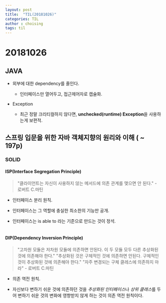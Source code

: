 ```yaml
---
layout: post
title:  "TIL(20181026)"
categories: TIL
author : choising
tags: til
---
```


# 20181026

## JAVA

- 외부에 대한 dependency를 줄인다.
    - 인터페이스만 열어두고, 접근제어자로 캡슐화.

- Exception
    - 최근 정말 크리티컬하지 않다면, **unchecked(runtime) Exception**을 사용하는게 보편적.



## 스프링 입문을 위한 자바 객체지향의 원리와 이해 ( ~ 197p)

### SOLID

#### ISP(Interface Segregation Principle)

> "클라이언트는 자신이 사용하지 않는 메서드에 의존 관계를 맺으면 안 된다." - 로버트 C.마틴

- 인터페이스 분리 원칙.

- 인터페이스는 그 역할에 충실한 최소한의 기능만 공개.
- 인터페이스는 is able to 라는 기준으로 만드는 것이 정석.
<br><br>

#### DIP(Dependency Inversion Principle)

> "고차원 모듈은 저차원 모듈에 의존하면 안된다.
이 두 모듈 모두 다른 추상화된 것에 의존해야 한다."
"추상화된 것은 구체적인 것에 의존하면 안된다.
구체적인 것이 추상화된 것에 의존해야 한다."
"자주 변경되는 구체 클레스에 의존하지 마라" - 로버트 C.마틴

- 의존 역전 원칙.

- 자신보다 변하기 쉬운 것에 의존하던 것을 *추상화된 인터페이스*나 *상위 클래스*를 두어 변하기 쉬운 것의 변화에 영향받지 않게 하는 것이 의존 역전 원칙이다.
<br><br>